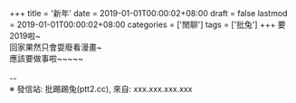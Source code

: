 +++
title = '新年'
date = 2019-01-01T00:00:02+08:00
draft = false
lastmod = 2019-01-01T00:00:02+08:00
categories = ['閒聊']
tags = ['批兔']
+++
要2019啦~<br>
回家果然只會耍廢看漫畫~<br>
應該要做事啦~~~~~<br>
<br>
--<br>
※ 發信站: 批踢踢兔(ptt2.cc), 來自: xxx.xxx.xxx.xxx<br>
